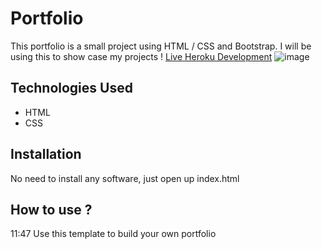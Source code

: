 # Portfolio

This portfolio is a small project using HTML / CSS and Bootstrap. I will be using this to show case my projects !
[Live Heroku Development](https://servalbib.github.io/IhsaansPortfolio/)
![image](![PortfolioImg](https://user-images.githubusercontent.com/108005917/189031075-3067b23f-f58f-48a7-93b5-5c73859472d5.jpg)
)
## Technologies Used
* HTML
* CSS
## Installation
No need to install any software, just open up index.html
## How to use ?
11:47
Use this template to build your own portfolio
